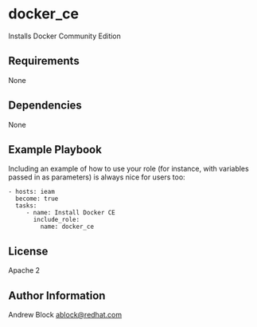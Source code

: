 docker_ce
=========

Installs Docker Community Edition

Requirements
------------

None

Dependencies
------------

None

Example Playbook
----------------

Including an example of how to use your role (for instance, with variables passed in as parameters) is always nice for users too:

    - hosts: ieam
      become: true
      tasks:
         - name: Install Docker CE
           include_role:
             name: docker_ce

License
-------

Apache 2

Author Information
------------------

Andrew Block <ablock@redhat.com>

